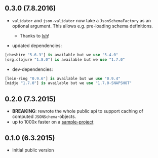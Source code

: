 ## 0.3.0 (7.8.2016)

- `validator` and `json-validator` now take a `JsonSchemaFactory` as an optional argument. This allows e.g. pre-loading schema definitions.
   - Thanks to [lvh](https://github.com/lvh)!

- updated dependencies:

```clojure
[cheshire "5.6.3"] is available but we use "5.4.0"
[org.clojure "1.8.0"] is available but we use "1.7.0"
```

- dev-dependencies:

```clojure
[lein-ring "0.9.6"] is available but we use "0.9.4"
[midje "1.7.0"] is available but we use "1.7.0-SNAPSHOT"
```

## 0.2.0 (7.3.2015)

- **BREAKING**: rewrote the whole public api to support caching of computed `JSONSchema`-objects.
- up to 1000x faster on a [sample-project](https://github.com/metosin/ring-swagger/blob/master/test/ring/swagger/validator.clj)

## 0.1.0 (6.3.2015)

- Initial public version
